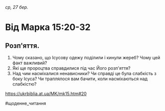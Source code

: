 
_ср, 27 бер._

# Від Марка 15:20-32

## Розп'яття.
1. Чому сказано, що Ісусову одежу поділили і кинули жереб? Чому цей факт важливий?
2. Які ще пророцтва справдилися під час Його розп'яття?
3. Над чим насміхалися ненависники? Чи справді це була слабкість з боку Ісуса? Чи траплялося вам бачити, коли насміхаються над слабкістю?

https://ukrbiblia.at.ua/MK/mk15.htm#20 

#щоденне_читання
